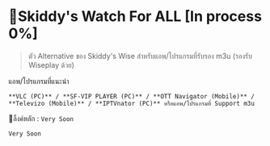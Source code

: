 # 🌸Skiddy's Watch For ALL [In process 0%]
> ตัว Alternative ของ Skiddy's Wise สำหรับแอพ/โปรแกรมที่รับรอง m3u (รองรับ Wiseplay ด้วย)


แอพ/โปรแกรมที่แนะนำ
```
**VLC (PC)** / **SF-VIP PLAYER (PC)** / **OTT Navigator (Mobile)** / **Televizo (Mobile)** / **IPTVnator (PC)** หรือแอพ/โปรแกรมที่ Support m3u
```

📎ลิ้งค์หลัก : `Very Soon`
```
Very Soon
```

